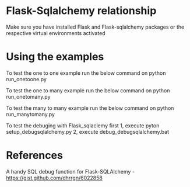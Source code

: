 # Flask-Sqlalchemy relationship
Make sure you have installed Flask and Flask-sqlalchemy packages or the 
respective virtual environments activated

# Using the examples

To test the one to one example run the below command on 
python run_onetoone.py

To test the one to many example run the below command on 
python run_onetomany.py

To test the many to many example run the below command on 
python run_manytomany.py

To test the debuging with Flask_sqlaclemy first 
1, execute pyton setup_debugsqlalchemy.py
2, execute debug_debugsqlalchemy.bat


# References
A handy SQL debug function for Flask-SQLAlchemy - https://gist.github.com/dhrrgn/6022858


